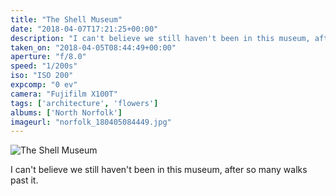 ```yaml
---
title: "The Shell Museum"
date: "2018-04-07T17:21:25+00:00"
description: "I can't believe we still haven't been in this museum, after so many walks past it."
taken_on: "2018-04-05T08:44:49+00:00"
aperture: "f/8.0"
speed: "1/200s"
iso: "ISO 200"
expcomp: "0 ev"
camera: "Fujifilm X100T"
tags: ['architecture', 'flowers']
albums: ['North Norfolk']
imageurl: "norfolk_180405084449.jpg"
---
```


![The Shell Museum](https://wingsopenwide-images.s3.amazonaws.com/xs/norfolk_180405084449.jpg)

I can't believe we still haven't been in this museum, after so many walks past it.
